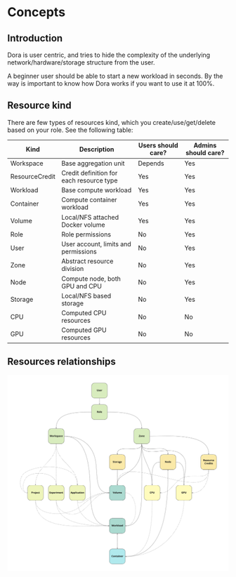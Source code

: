 # Concepts

## Introduction

Dora is user centric, and tries to hide the complexity of the underlying network/hardware/storage structure
from the user. 

A beginner user should be able to start a new workload in seconds. By the way is important to know how Dora works
if you want to use it at 100%.   


## Resource kind

There are few types of resources kind, which you create/use/get/delete based on your role. See the following table:


| Kind           | Description                                     | Users should care? | Admins should care? |
|----------------|-------------------------------------------------|--------------------|---------------------|
| Workspace      | Base aggregation unit                           | Depends            | Yes                 |
| ResourceCredit | Credit definition for each resource type        | Yes                | Yes                 |
| Workload       | Base compute workload                           | Yes                | Yes                 |
| Container      | Compute container workload                      | Yes                | Yes                 |
| Volume         | Local/NFS attached Docker volume                | Yes                | Yes                 |
| Role           | Role permissions            					   | No                 | Yes                 |
| User           | User account, limits and permissions            | No                 | Yes                 |
| Zone           | Abstract resource division                      | No                 | Yes                 |
| Node           | Compute node, both GPU and CPU                  | No                 | Yes                 |
| Storage        | Local/NFS based storage                         | No                 | Yes                 |
| CPU            | Computed CPU resources                  		   | No                 | No                  |
| GPU            | Computed GPU resources                          | No                 | No                  |





## Resources relationships

![Resorces](../img/concept.png) 